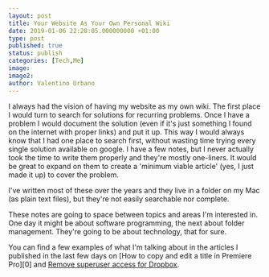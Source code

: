 ```yaml
---
layout: post
title: Your Website As Your Own Personal Wiki
date: 2019-01-06 22:28:05.000000000 +01:00
type: post
published: true
status: publish
categories: [Tech,Me]
image:
image2:
author: Valentino Urbano
---
```


I always had the vision of having my website as my own wiki. The first place I would turn to search for solutions for recurring problems. Once I have a problem I would document the solution (even if it's just something I found on the internet with proper links) and put it up. This way I would always know that I had one place to search first, without wasting time trying every single solution available on google. I have a few notes, but I never actually took the time to write them properly and they're mostly one-liners. It would be great to expand on them to create a 'minimum viable article' (yes, I just made it up) to cover the problem.

I've written most of these over the years and they live in a folder on my Mac (as plain text files), but they're not easily searchable nor complete.

These notes are going to space between topics and areas I'm interested in. One day it might be about software programming, the next about folder management. They're going to be about technology, that for sure.

You can find a few examples of what I'm talking about in the articles I published in the last few days on [How to copy and edit a title in Premiere Pro][0] and [Remove superuser access for Dropbox][1].

[1]: https://200wordsaday.com/words/remove-superuser-access-for-dropbox-25835c2fbd946d531
